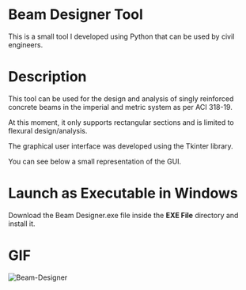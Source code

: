 # Beam Designer Tool
This is a small tool I developed using Python that can be used by civil engineers.


# Description
This tool can be used for the design and analysis of singly reinforced concrete beams in the imperial and metric system as per ACI 318-19.

At this moment, it only supports rectangular sections and is limited to flexural design/analysis.

The graphical user interface was developed using the Tkinter library.

You can see below a small representation of the GUI.


# Launch as Executable in Windows
Download the Beam Designer.exe file inside the **EXE File** directory and install it.


# GIF
![Beam-Designer](https://github.com/georgeselkassouf/Beam-Designer/blob/main/GIF/GUI_GIF.gif)

